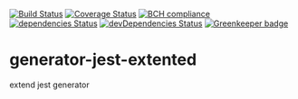 [![Build Status](https://travis-ci.org/yurikrupnik/generator-jest-extented.svg?branch=master)](https://travis-ci.org/yurikrupnik/generator-jest-extented)
[![Coverage Status](https://coveralls.io/repos/github/yurikrupnik/generator-jest-extented/badge.svg?branch=master)](https://coveralls.io/github/yurikrupnik/generator-jest-extented?branch=master)
[![BCH compliance](https://bettercodehub.com/edge/badge/yurikrupnik/generator-jest-extented?branch=master)](https://bettercodehub.com/)
[![dependencies Status](https://david-dm.org/yurikrupnik/generator-jest-extented/status.svg)](https://david-dm.org/yurikrupnik/generator-jest-extented)
[![devDependencies Status](https://david-dm.org/yurikrupnik/generator-jest-extented/dev-status.svg)](https://david-dm.org/yurikrupnik/generator-jest-extented?type=dev) [![Greenkeeper badge](https://badges.greenkeeper.io/yurikrupnik/generator-jest-extented.svg)](https://greenkeeper.io/)
# generator-jest-extented
extend jest generator 
